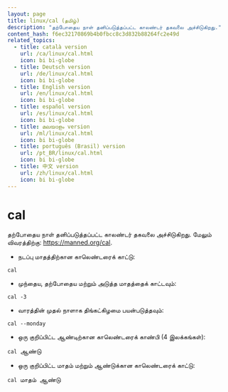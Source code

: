 ```yaml
---
layout: page
title: linux/cal (தமிழ்)
description: "தற்போதைய நாள் தனிப்படுத்தப்பட்ட காலண்டர் தகவலை அச்சிடுகிறது."
content_hash: f6ec32170869b4b0fbcc8c3d832b88264fc2e49d
related_topics:
  - title: català version
    url: /ca/linux/cal.html
    icon: bi bi-globe
  - title: Deutsch version
    url: /de/linux/cal.html
    icon: bi bi-globe
  - title: English version
    url: /en/linux/cal.html
    icon: bi bi-globe
  - title: español version
    url: /es/linux/cal.html
    icon: bi bi-globe
  - title: മലയാളം version
    url: /ml/linux/cal.html
    icon: bi bi-globe
  - title: português (Brasil) version
    url: /pt_BR/linux/cal.html
    icon: bi bi-globe
  - title: 中文 version
    url: /zh/linux/cal.html
    icon: bi bi-globe
---
```

# cal

தற்போதைய நாள் தனிப்படுத்தப்பட்ட காலண்டர் தகவலை அச்சிடுகிறது.
மேலும் விவரத்திற்கு: <https://manned.org/cal>.

- நடப்பு மாதத்திற்கான காலெண்டரைக் காட்டு:

`cal`

- முந்தைய, தற்போதைய மற்றும் அடுத்த மாதத்தைக் காட்டவும்:

`cal -3`

- வாரத்தின் முதல் நாளாக திங்கட்கிழமை பயன்படுத்தவும்:

`cal --monday`

- ஒரு குறிப்பிட்ட ஆண்டிற்கான காலெண்டரைக் காண்பி (4 இலக்கங்கள்):

`cal `<span class="tldr-var badge badge-pill bg-dark-lm bg-white-dm text-white-lm text-dark-dm font-weight-bold">ஆண்டு</span>

- ஒரு குறிப்பிட்ட மாதம் மற்றும் ஆண்டுக்கான காலெண்டரைக் காட்டு:

`cal `<span class="tldr-var badge badge-pill bg-dark-lm bg-white-dm text-white-lm text-dark-dm font-weight-bold">மாதம்</span>` `<span class="tldr-var badge badge-pill bg-dark-lm bg-white-dm text-white-lm text-dark-dm font-weight-bold">ஆண்டு</span>
